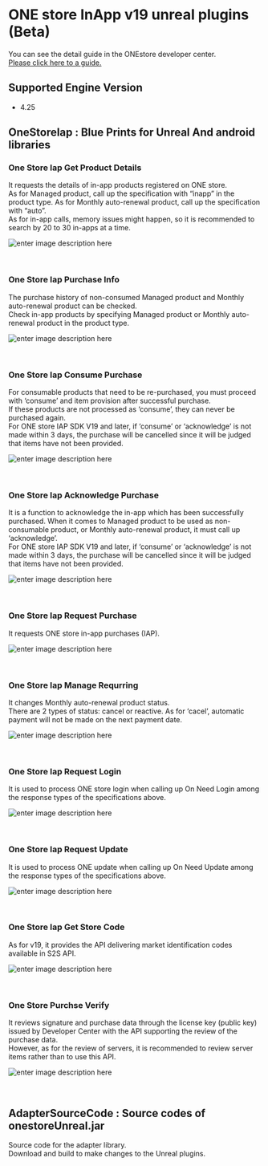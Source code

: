 # ONE store InApp v19 unreal plugins (Beta)

You can see the detail guide in the ONEstore developer center. <br>
[Please click here to a guide.](https://dev.onestore.co.kr/wiki/en/x/9wJZ)

## Supported Engine Version

- 4.25 


## OneStoreIap : Blue Prints for Unreal And android libraries


 ### One Store Iap Get Product Details
 It requests the details of in-app products registered on ONE store.<br>
 As for Managed product, call up the specification with “inapp” in the product type. As for Monthly auto-renewal product, call up the specification with “auto”.<br>
As for in-app calls, memory issues might happen, so it is recommended to search by 20 to 30 in-apps at a time.<br>
 
 ![enter image description here](https://dev.onestore.co.kr/wiki/en/doc/files/5833463/5833493/1/1607999424000/%E1%84%89%E1%85%B3%E1%84%8F%E1%85%B3%E1%84%85%E1%85%B5%E1%86%AB%E1%84%89%E1%85%A3%E1%86%BA+2020-08-31+%E1%84%8B%E1%85%A9%E1%84%92%E1%85%AE+4.00.39.png)

 <br>
 
 ### One Store Iap Purchase Info
 The purchase history of non-consumed Managed product and Monthly auto-renewal product can be checked.<br>
 Check in-app products by specifying Managed product or Monthly auto-renewal product in the product type.<br>
 
  ![enter image description here](https://dev.onestore.co.kr/wiki/en/doc/files/5833463/5833490/1/1607999424000/%E1%84%89%E1%85%B3%E1%84%8F%E1%85%B3%E1%84%85%E1%85%B5%E1%86%AB%E1%84%89%E1%85%A3%E1%86%BA+2020-08-31+%E1%84%8B%E1%85%A9%E1%84%92%E1%85%AE+3.59.37.png)
  
 <br>
 
 ### One Store Iap Consume Purchase 
 For consumable products that need to be re-purchased, you must proceed with ‘consume’ and item provision after successful purchase. <br>
 If these products are not processed as ‘consume’, they can never be purchased again.<br>
 For ONE store IAP SDK V19 and later, if ‘consume’ or ‘acknowledge’ is not made within 3 days, the purchase will be cancelled since it will be judged that items have not been provided.<br> 
 
 ![enter image description here](https://dev.onestore.co.kr/wiki/en/doc/files/5833463/5833495/1/1607999424000/%E1%84%89%E1%85%B3%E1%84%8F%E1%85%B3%E1%84%85%E1%85%B5%E1%86%AB%E1%84%89%E1%85%A3%E1%86%BA+2020-08-31+%E1%84%8B%E1%85%A9%E1%84%92%E1%85%AE+4.21.29.png)
 
 <br>
 
 ### One Store Iap Acknowledge Purchase 
 It is a function to acknowledge the in-app which has been successfully purchased. When it comes to Managed product to be used as non-consumable product, or Monthly auto-renewal product, it must call up ‘acknowledge’. <br>
 For ONE store IAP SDK V19 and later, if ‘consume’ or ‘acknowledge’ is not made within 3 days, the purchase will be cancelled since it will be judged that items have not been provided.<br> 
 
 ![enter image description here](https://dev.onestore.co.kr/wiki/en/doc/files/5833463/5833494/1/1607999424000/%E1%84%89%E1%85%B3%E1%84%8F%E1%85%B3%E1%84%85%E1%85%B5%E1%86%AB%E1%84%89%E1%85%A3%E1%86%BA+2020-08-31+%E1%84%8B%E1%85%A9%E1%84%92%E1%85%AE+4.29.24.png)
 
 <br>
 
 ### One Store Iap Request Purchase 
 It requests ONE store in-app purchases (IAP).<br> 
 
 ![enter image description here](https://dev.onestore.co.kr/wiki/en/doc/files/5833463/5833492/1/1607999424000/%E1%84%89%E1%85%B3%E1%84%8F%E1%85%B3%E1%84%85%E1%85%B5%E1%86%AB%E1%84%89%E1%85%A3%E1%86%BA+2020-08-31+%E1%84%8B%E1%85%A9%E1%84%92%E1%85%AE+4.14.54.png)
 
 <br>
 
 ### One Store Iap Manage Requrring 
 It changes Monthly auto-renewal product status.<br>
 There are 2 types of status: cancel or reactive. As for ‘cacel’, automatic payment will not be made on the next payment date.<br> 
 
 ![enter image description here](https://dev.onestore.co.kr/wiki/en/doc/files/5833463/5833481/1/1607999424000/%E1%84%89%E1%85%B3%E1%84%8F%E1%85%B3%E1%84%85%E1%85%B5%E1%86%AB%E1%84%89%E1%85%A3%E1%86%BA+2020-08-31+%E1%84%8B%E1%85%A9%E1%84%92%E1%85%AE+4.32.48.png)
 
 <br>
 
 ### One Store Iap Request Login
 It is used to process ONE store login when calling up On Need Login among the response types of the specifications above.<br>
 
 ![enter image description here](https://dev.onestore.co.kr/wiki/en/doc/files/5833463/5833483/1/1607999424000/%E1%84%89%E1%85%B3%E1%84%8F%E1%85%B3%E1%84%85%E1%85%B5%E1%86%AB%E1%84%89%E1%85%A3%E1%86%BA+2020-08-31+%E1%84%8B%E1%85%A9%E1%84%92%E1%85%AE+4.40.27.png)
 
 <br>
 
 ### One Store Iap Request Update 
 It is used to process ONE update when calling up On Need Update among the response types of the specifications above. <br>
 
 ![enter image description here](https://dev.onestore.co.kr/wiki/en/doc/files/5833463/5833482/1/1607999424000/%E1%84%89%E1%85%B3%E1%84%8F%E1%85%B3%E1%84%85%E1%85%B5%E1%86%AB%E1%84%89%E1%85%A3%E1%86%BA+2020-08-31+%E1%84%8B%E1%85%A9%E1%84%92%E1%85%AE+4.43.04.png)
 
 <br>
 
 ### One Store Iap Get Store Code 
 As for v19, it provides the API delivering market identification codes available in S2S API. <br> 
 
 ![enter image description here](https://dev.onestore.co.kr/wiki/en/doc/files/5833463/5833480/1/1607999424000/%E1%84%89%E1%85%B3%E1%84%8F%E1%85%B3%E1%84%85%E1%85%B5%E1%86%AB%E1%84%89%E1%85%A3%E1%86%BA+2020-08-31+%E1%84%8B%E1%85%A9%E1%84%92%E1%85%AE+4.37.25.png)
 
 <br>
 
 ### One Store Purchse Verify 
 It reviews signature and purchase data through the license key (public key) issued by Developer Center with the API supporting the review of the purchase data.<br>
 However, as for the review of servers, it is recommended to review server items rather than to use this API. <br>
 
 ![enter image description here](https://dev.onestore.co.kr/wiki/en/doc/files/5833463/5833485/1/1607999424000/%E1%84%89%E1%85%B3%E1%84%8F%E1%85%B3%E1%84%85%E1%85%B5%E1%86%AB%E1%84%89%E1%85%A3%E1%86%BA+2020-08-31+%E1%84%8B%E1%85%A9%E1%84%92%E1%85%AE+4.47.45.png)
 
 <br>
 


## AdapterSourceCode : Source codes of onestoreUnreal.jar  

Source code for the adapter library. <br>
Download and build to make changes to the Unreal plugins.




